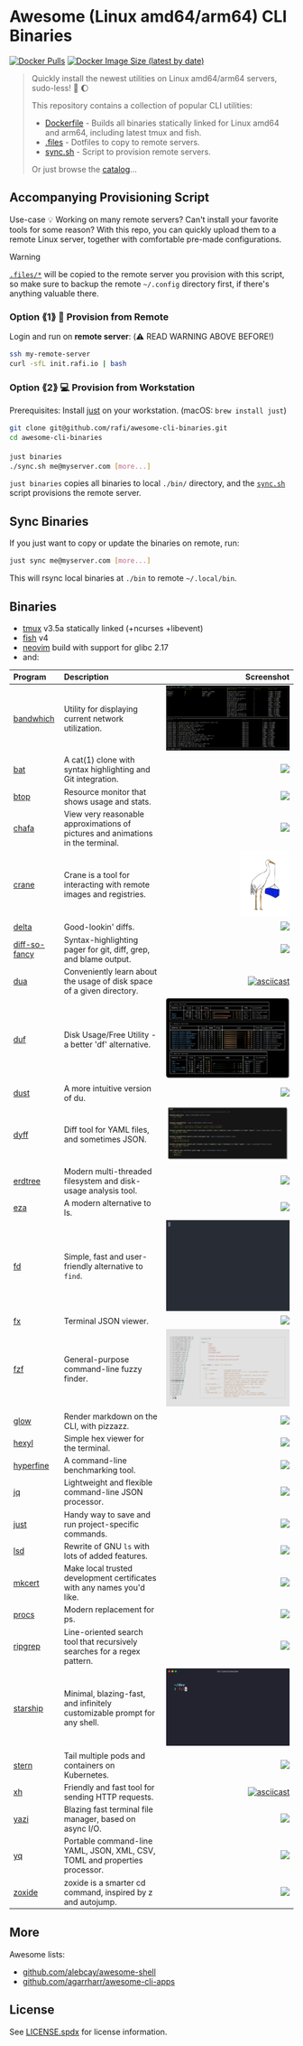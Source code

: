 # Awesome (Linux amd64/arm64) CLI Binaries

[![Docker Pulls](https://img.shields.io/docker/pulls/rafib/awesome-cli-binaries)](https://hub.docker.com/r/rafib/awesome-cli-binaries)
[![Docker Image Size (latest by date)](https://img.shields.io/docker/image-size/rafib/awesome-cli-binaries)](https://hub.docker.com/r/rafib/awesome-cli-binaries)

> Quickly install the newest utilities on Linux amd64/arm64 servers, sudo-less!
> :rocket: :moon:
>
> This repository contains a collection of popular CLI utilities:
>
> - [Dockerfile](./Dockerfile) - Builds all binaries statically linked for Linux
>   amd64 and arm64, including latest tmux and fish.
> - [.files](./.files/) - Dotfiles to copy to remote servers.
> - [sync.sh](./sync.sh) - Script to provision remote servers.
>
> Or just browse the [catalog](#binaries)…

## Accompanying Provisioning Script

Use-case :bulb: Working on many remote servers? Can't install your favorite tools for
some reason? With this repo, you can quickly upload them to a remote Linux
server, together with comfortable pre-made configurations.

> [!WARNING]
> [`.files/*`](./.files/) will be copied to the remote server you provision with
> this script, so make sure to backup the remote `~/.config` directory first, if
> there's anything valuable there.

### Option ⟪1⟫ :space_invader: Provision from Remote

Login and run on **remote server**: (:warning: READ WARNING ABOVE BEFORE!)

```sh
ssh my-remote-server
curl -sfL init.rafi.io | bash
```

### Option ⟪2⟫ :computer: Provision from Workstation

Prerequisites: Install [just] on your workstation. (macOS: `brew install just`)

```sh
git clone git@github.com/rafi/awesome-cli-binaries.git
cd awesome-cli-binaries

just binaries
./sync.sh me@myserver.com [more...]
```

`just binaries` copies all binaries to local `./bin/` directory, and the
[`sync.sh`](./sync.sh) script provisions the remote server.

## Sync Binaries

If you just want to copy or update the binaries on remote, run:

```sh
just sync me@myserver.com [more...]
```

This will rsync local binaries at `./bin` to remote `~/.local/bin`.

## Binaries

- [tmux] v3.5a statically linked (+ncurses +libevent)
- [fish] v4
- [neovim] build with support for glibc 2.17
- and:

| Program       | Description   | Screenshot  |
|:------------- |:------------- | -----------:|
| [bandwhich]   | Utility for displaying current network utilization. | <img src="https://github.com/imsnif/bandwhich/raw/main/res/demo.gif" /> |
| [bat]         | A cat(1) clone with syntax highlighting and Git integration. | <img src="https://imgur.com/rGsdnDe.png" /> |
| [btop]        | Resource monitor that shows usage and stats. | <img src="https://raw.githubusercontent.com/aristocratos/btop/main/Img/normal.png" /> |
| [chafa]       | View very reasonable approximations of pictures and animations in the terminal. | <img src="https://hpjansson.org/chafa/gallery/maru-geneve-240-rgb.png" width="60%" /> |
| [crane]       | Crane is a tool for interacting with remote images and registries. | <img src="https://raw.githubusercontent.com/google/go-containerregistry/main/images/crane.png" width="40%" /> |
| [delta]       | Good-lookin' diffs. | <img src="https://user-images.githubusercontent.com/52205/86275526-76792100-bba1-11ea-9e78-6be9baa80b29.png" /> |
| [diff-so-fancy] | Syntax-highlighting pager for git, diff, grep, and blame output. | <img src="https://github.com/so-fancy/diff-so-fancy/blob/master/diff-so-fancy.png?raw=true" /> |
| [dua]         | Conveniently learn about the usage of disk space of a given directory. | [![asciicast](https://asciinema.org/a/316444.svg)](https://asciinema.org/a/316444) |
| [duf]         | Disk Usage/Free Utility - a better 'df' alternative. | <img src="https://raw.githubusercontent.com/muesli/duf/master/duf.png" /> |
| [dust]        | A more intuitive version of du. | <img src="https://raw.githubusercontent.com/bootandy/dust/master/media/snap.png" /> |
| [dyff]        | Diff tool for YAML files, and sometimes JSON. | <img src="https://raw.githubusercontent.com/homeport/dyff/main/.docs/dyff-between-kubectl-diff.png" /> |
| [erdtree]     | Modern multi-threaded filesystem and disk-usage analysis tool. | <img src="https://github.com/solidiquis/erdtree/blob/master/assets/top_showcase.png?raw=true" /> |
| [eza]         | A modern alternative to ls. | <img src="https://github.com/eza-community/eza/raw/main/docs/images/screenshots.png" /> |
| [fd]          | Simple, fast and user-friendly alternative to `find`. | <img src="https://raw.githubusercontent.com/sharkdp/fd/master/doc/screencast.svg" /> |
| [fx]          | Terminal JSON viewer. | <img src="https://medv.io/assets/fx/fx-preview.gif" /> |
| [fzf]         | General-purpose command-line fuzzy finder. | <img src="https://raw.githubusercontent.com/junegunn/i/master/fzf-preview.png" /> |
| [glow]        | Render markdown on the CLI, with pizzazz. | <img src="https://stuff.charm.sh/glow/glow-1.3-trailer-github.gif" /> |
| [hexyl]       | Simple hex viewer for the terminal. | <img src="https://i.imgur.com/MWO9uSL.png" /> |
| [hyperfine]   | A command-line benchmarking tool. | <img src="https://i.imgur.com/z19OYxE.gif" /> |
| [jq]          | Lightweight and flexible command-line JSON processor. | <img src="https://jqlang.github.io/jq/jq.png" width="50%" /> |
| [just]        | Handy way to save and run project-specific commands. | <img src="https://raw.githubusercontent.com/casey/just/master/screenshot.png" /> |
| [lsd]         | Rewrite of GNU `ls` with lots of added features. | <img src="https://raw.githubusercontent.com/Peltoche/lsd/assets/screen_lsd.png" /> |
| [mkcert]      | Make local trusted development certificates with any names you'd like. | <img src="https://user-images.githubusercontent.com/1225294/51066373-96d4aa80-15be-11e9-91e2-f4e44a3a4458.png" /> |
| [procs]       | Modern replacement for ps. | <img src="https://user-images.githubusercontent.com/4331004/55446625-5e5fce00-55fb-11e9-8914-69e8640d89d7.png" /> |
| [ripgrep]     | Line-oriented search tool that recursively searches for a regex pattern. | <img src="https://burntsushi.net/stuff/ripgrep1.png" /> |
| [starship]    | Minimal, blazing-fast, and infinitely customizable prompt for any shell. | <img src="https://raw.githubusercontent.com/starship/starship/master/media/demo.gif" /> |
| [stern]       | Tail multiple pods and containers on Kubernetes. | <img src="https://i0.wp.com/blog.knoldus.com/wp-content/uploads/2021/01/image.png?ssl=1" /> |
| [xh]          | Friendly and fast tool for sending HTTP requests. | [![asciicast](https://raw.githubusercontent.com/ducaale/xh/master/assets/xh-demo.gif)](https://asciinema.org/a/475190) |
| [yazi]        | Blazing fast terminal file manager, based on async I/O. | <img src="https://repository-images.githubusercontent.com/663900193/c1f495b1-8d69-4dba-a7e3-dbfde3a817f6" /> |
| [yq]          | Portable command-line YAML, JSON, XML, CSV, TOML and properties processor. | <img src="https://miro.medium.com/v2/resize:fit:640/1*gsqh7A_ivvZM5ht66hx3Xw.png" /> |
| [zoxide]      | zoxide is a smarter cd command, inspired by z and autojump. | <img src="https://raw.githubusercontent.com/ajeetdsouza/zoxide/main/contrib/tutorial.webp" /> |

## More

Awesome lists:

- [github.com/alebcay/awesome-shell](https://github.com/alebcay/awesome-shell)
- [github.com/agarrharr/awesome-cli-apps](https://github.com/agarrharr/awesome-cli-apps)

## License

See [LICENSE.spdx](./LICENSE.spdx) for license information.

[bandwhich]: https://github.com/imsnif/bandwhich
[bat]: https://github.com/sharkdp/bat
[btop]: https://github.com/aristocratos/btop
[chafa]: https://hpjansson.org/chafa
[crane]: https://github.com/google/go-containerregistry
[delta]: https://github.com/dandavison/delta
[diff-so-fancy]: https://github.com/so-fancy/diff-so-fancy
[dua]: https://github.com/Byron/dua-cli
[duf]: https://github.com/muesli/duf
[dust]: https://github.com/bootandy/dust
[dyff]: https://github.com/homeport/dyff
[erdtree]: https://github.com/solidiquis/erdtree
[eza]: https://github.com/eza-community/eza
[fd]: https://github.com/sharkdp/fd
[fish]: https://github.com/fish-shell/fish-shell
[fx]: https://github.com/antonmedv/fx
[fzf]: https://github.com/junegunn/fzf
[glow]: https://github.com/charmbracelet/glow
[hexyl]: https://github.com/sharkdp/hexyl
[hyperfine]: https://github.com/sharkdp/hyperfine
[jq]: https://github.com/stedolan/jq
[just]: https://github.com/casey/just
[lsd]: https://github.com/lsd-rs/lsd
[mkcert]: https://github.com/FiloSottile/mkcert
[procs]: https://github.com/dalance/procs
[neovim]: https://github.com/neovim/neovim
[ripgrep]: https://github.com/BurntSushi/ripgrep
[starship]: https://github.com/starship/starship
[stern]: https://github.com/stern/stern
[tmux]: https://github.com/tmux/tmux
[xh]: https://github.com/ducaale/xh
[yazi]: https://github.com/sxyazi/yazi
[yq]: https://github.com/mikefarah/yq
[zoxide]: https://github.com/ajeetdsouza/zoxide
